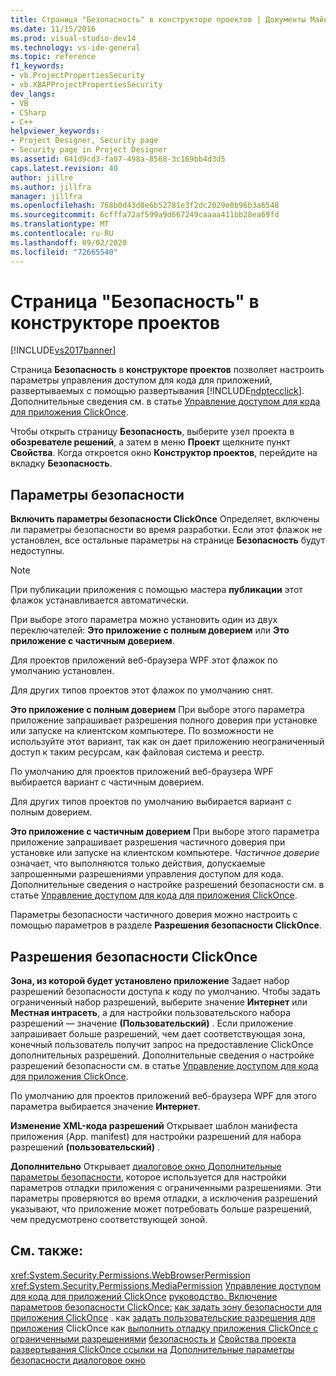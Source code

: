 ```yaml
---
title: Страница "Безопасность" в конструкторе проектов | Документы Майкрософт
ms.date: 11/15/2016
ms.prod: visual-studio-dev14
ms.technology: vs-ide-general
ms.topic: reference
f1_keywords:
- vb.ProjectPropertiesSecurity
- vb.XBAPProjectPropertiesSecurity
dev_langs:
- VB
- CSharp
- C++
helpviewer_keywords:
- Project Designer, Security page
- Security page in Project Designer
ms.assetid: 641d9cd3-fa07-498a-8568-3c169bb4d3d5
caps.latest.revision: 40
author: jillre
ms.author: jillfra
manager: jillfra
ms.openlocfilehash: 768b0d43d8e6b52781e3f2dc2029e0b96b3a6548
ms.sourcegitcommit: 6cfffa72af599a9d667249caaaa411bb28ea69fd
ms.translationtype: MT
ms.contentlocale: ru-RU
ms.lasthandoff: 09/02/2020
ms.locfileid: "72665540"
---
```

# <a name="security-page-project-designer"></a>Страница "Безопасность" в конструкторе проектов
[!INCLUDE[vs2017banner](../../includes/vs2017banner.md)]

Страница **Безопасность** в **конструкторе проектов** позволяет настроить параметры управления доступом для кода для приложений, развертываемых с помощью развертывания [!INCLUDE[ndptecclick](../../includes/ndptecclick-md.md)]. Дополнительные сведения см. в статье [Управление доступом для кода для приложения ClickOnce](../../deployment/code-access-security-for-clickonce-applications.md).

 Чтобы открыть страницу **Безопасность**, выберите узел проекта в **обозревателе решений**, а затем в меню **Проект** щелкните пункт **Свойства**. Когда откроется окно **Конструктор проектов**, перейдите на вкладку **Безопасность**.

## <a name="security-settings"></a>Параметры безопасности
 **Включить параметры безопасности ClickOnce** Определяет, включены ли параметры безопасности во время разработки. Если этот флажок не установлен, все остальные параметры на странице **Безопасность** будут недоступны.

> [!NOTE]
> При публикации приложения с помощью мастера **публикации** этот флажок устанавливается автоматически.

 При выборе этого параметра можно установить один из двух переключателей: **Это приложение с полным доверием** или **Это приложение с частичным доверием**.

 Для проектов приложений веб-браузера WPF этот флажок по умолчанию установлен.

 Для других типов проектов этот флажок по умолчанию снят.

 **Это приложение с полным доверием** При выборе этого параметра приложение запрашивает разрешения полного доверия при установке или запуске на клиентском компьютере. По возможности не используйте этот вариант, так как он дает приложению неограниченный доступ к таким ресурсам, как файловая система и реестр.

 По умолчанию для проектов приложений веб-браузера WPF выбирается вариант с частичным доверием.

 Для других типов проектов по умолчанию выбирается вариант с полным доверием.

 **Это приложение с частичным доверием** При выборе этого параметра приложение запрашивает разрешения частичного доверия при установке или запуске на клиентском компьютере. *Частичное доверие* означает, что выполняются только действия, допускаемые запрошенными разрешениями управления доступом для кода. Дополнительные сведения о настройке разрешений безопасности см. в статье [Управление доступом для кода для приложения ClickOnce](../../deployment/code-access-security-for-clickonce-applications.md).

 Параметры безопасности частичного доверия можно настроить с помощью параметров в разделе **Разрешения безопасности ClickOnce**.

## <a name="clickonce-security-permissions"></a>Разрешения безопасности ClickOnce
 **Зона, из которой будет установлено приложение** Задает набор разрешений безопасности доступа к коду по умолчанию. Чтобы задать ограниченный набор разрешений, выберите значение **Интернет** или **Местная интрасеть**, а для настройки пользовательского набора разрешений — значение **(Пользовательский)** . Если приложение запрашивает больше разрешений, чем дает соответствующая зона, конечный пользователь получит запрос на предоставление ClickOnce дополнительных разрешений. Дополнительные сведения о настройке разрешений безопасности см. в статье [Управление доступом для кода для приложения ClickOnce](../../deployment/code-access-security-for-clickonce-applications.md).

 По умолчанию для проектов приложений веб-браузера WPF для этого параметра выбирается значение **Интернет**.

 **Изменение XML-кода разрешений** Открывает шаблон манифеста приложения (App. manifest) для настройки разрешений для набора разрешений **(пользовательский)** .

 **Дополнительно** Открывает [диалоговое окно Дополнительные параметры безопасности](../../ide/reference/advanced-security-settings-dialog-box.md), которое используется для настройки параметров отладки приложения с ограниченными разрешениями. Эти параметры проверяются во время отладки, а исключения разрешений указывают, что приложение может потребовать больше разрешений, чем предусмотрено соответствующей зоной.

## <a name="see-also"></a>См. также:
 <xref:System.Security.Permissions.WebBrowserPermission> <xref:System.Security.Permissions.MediaPermission>
 [Управление доступом для кода для приложений ClickOnce](../../deployment/code-access-security-for-clickonce-applications.md) [руководство. Включение параметров безопасности ClickOnce:](../../deployment/how-to-enable-clickonce-security-settings.md) [как задать зону безопасности для приложения ClickOnce](../../deployment/how-to-set-a-security-zone-for-a-clickonce-application.md) . как [задать пользовательские разрешения для приложения](../../deployment/how-to-set-custom-permissions-for-a-clickonce-application.md) ClickOnce как [выполнить отладку приложения ClickOnce с ограниченными разрешениями](../../deployment/how-to-debug-a-clickonce-application-with-restricted-permissions.md) [безопасность и](../../deployment/clickonce-security-and-deployment.md) [Свойства проекта развертывания ClickOnce ссылки на](../../ide/reference/project-properties-reference.md) [Дополнительные параметры безопасности диалоговое окно](../../ide/reference/advanced-security-settings-dialog-box.md)
